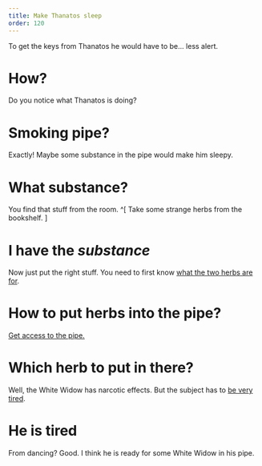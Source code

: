 ```yaml
---
title: Make Thanatos sleep
order: 120
---
```


To get the keys from Thanatos he would have to be... less alert.

# How?
Do you notice what Thanatos is doing?

# Smoking pipe?
Exactly! Maybe some substance in the pipe would make him sleepy.

# What substance?
You find that stuff from the room. ^[ Take some strange herbs from the bookshelf. ]

# I have the _substance_
Now just put the right stuff. You need to first know [what the two herbs are for](../correct_herb.md).

# How to put herbs into the pipe?
[Get access to the pipe.](../pipe.md)

# Which herb to put in there?
Well, the White Widow has narcotic effects. But the subject has to [be very tired](thanatos_tired.md).

# He is tired
From dancing? Good. I think he is ready for some White Widow in his pipe.